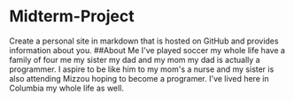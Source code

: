 # Midterm-Project
Create a personal site in markdown that is hosted on GitHub and provides information about you.
##About Me
I've played soccer my whole life have a family of four me my sister my dad and my mom my  dad is actually a programmer. I aspire to be like him to my mom's a nurse and my sister is also attending Mizzou hoping to become a programer. I've lived here in Columbia my whole life as well.
